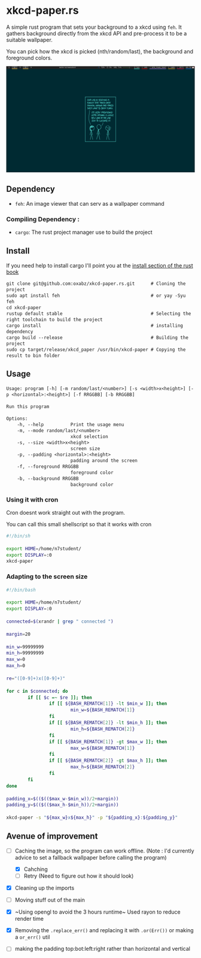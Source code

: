 # xkcd-paper.rs

A simple rust program that sets your background to a xkcd using `feh`. 
It gathers background directly from the xkcd API and pre-process it to be a suitable wallpaper.

You can pick how the xkcd is picked (nth/random/last), the background and foreground colors.

![](preview.png)

## Dependency

- `feh`: An image viewer that  can serv as a wallpaper command

### Compiling Dependency :

- `cargo`: The rust project manager use to build the project

## Install

If you need help to install cargo I'll point you at the [install section of the rust book](https://doc.rust-lang.org/book/ch01-01-installation.html)

```shell
git clone git@github.com:oxabz/xkcd-paper.rs.git      # Cloning the project
sudo apt install feh                                  # or yay -Syu feh
cd xkcd-paper
rustup default stable                                 # Selecting the right toolchain to build the project
cargo install                                         # installing dependency
cargo build --release                                 # Building the project
sudo cp target/release/xkcd_paper /usr/bin/xkcd-paper # Copying the result to bin folder 
```

## Usage

```
Usage: program [-h] [-m random/last/<number>] [-s <width>x<height>] [-p <horizontal>:<height>] [-f RRGGBB] [-b RRGGBB]

Run this program

Options:
    -h, --help          Print the usage menu
    -m, --mode random/last/<number>
                        xkcd selection
    -s, --size <width>x<height>
                        screen size
    -p, --padding <horizontal>:<height>
                        padding around the screen
    -f, --foreground RRGGBB
                        foreground color
    -b, --background RRGGBB
                        background color
```
### Using it with cron
Cron doesnt work straight out with the program.

You can call this small shellscript so that it works with cron
```sh
#!/bin/sh

export HOME=/home/n7student/
export DISPLAY=:0
xkcd-paper
```

### Adapting to the screen size

```bash
#!/bin/bash

export HOME=/home/n7student/
export DISPLAY=:0

connected=$(xrandr | grep " connected ")

margin=20

min_w=99999999
min_h=99999999
max_w=0
max_h=0

re="([0-9]+)x([0-9]+)"

for c in $connected; do
        if [[ $c =~ $re ]]; then
                if [[ ${BASH_REMATCH[1]} -lt $min_w ]]; then
                        min_w=${BASH_REMATCH[1]}
                fi
                if [[ ${BASH_REMATCH[2]} -lt $min_h ]]; then
                        min_h=${BASH_REMATCH[2]}
                fi
                if [[ ${BASH_REMATCH[1]} -gt $max_w ]]; then
                        max_w=${BASH_REMATCH[1]}
                fi
                if [[ ${BASH_REMATCH[2]} -gt $max_h ]]; then
                        max_h=${BASH_REMATCH[2]}
                fi
        fi
done

padding_x=$(($(($max_w-$min_w))/2+margin))
padding_y=$(($(($max_h-$min_h))/2+margin))

xkcd-paper -s "${max_w}x${max_h}" -p "${padding_x}:${padding_y}"
```

## Avenue of improvement

- [ ] Caching the image, so the program can work offline. (Note : I'd currently advice to set a fallback wallpaper before calling the program)
    - [x] Cahching
    - [ ] Retry (Need to figure out how it should look)
- [x] Cleaning up the imports
- [ ] Moving stuff out of the main
- [x] ~Using opengl to avoid the 3 hours runtime~ Used rayon to reduce render time
- [x] Removing the `.replace_err()` and replacing it with `.or(Err())` or making a `or_err()` 
  util
- [ ] making the padding top:bot:left:right rather than horizontal and vertical

